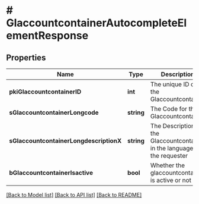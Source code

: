 # # GlaccountcontainerAutocompleteElementResponse

## Properties

Name | Type | Description | Notes
------------ | ------------- | ------------- | -------------
**pkiGlaccountcontainerID** | **int** | The unique ID of the Glaccountcontainer |
**sGlaccountcontainerLongcode** | **string** | The Code for the Glaccountcontainer |
**sGlaccountcontainerLongdescriptionX** | **string** | The Description for the Glaccountcontainer in the language of the requester |
**bGlaccountcontainerIsactive** | **bool** | Whether the glaccountcontainer is active or not |

[[Back to Model list]](../../README.md#models) [[Back to API list]](../../README.md#endpoints) [[Back to README]](../../README.md)
